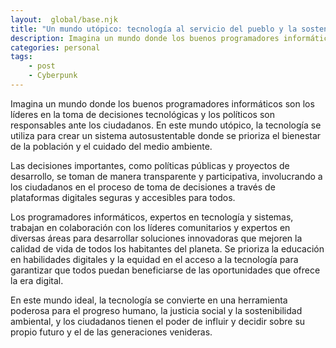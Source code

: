 ```yaml
---
layout:  global/base.njk
title: "Un mundo utópico: tecnología al servicio del pueblo y la sostenibilidad ambiental"
description: Imagina un mundo donde los buenos programadores informáticos son los líderes en la toma de decisiones tecnológicas y los políticos son responsables ante los ciudadanos.
categories: personal
tags:
    - post
    - Cyberpunk
---
```


Imagina un mundo donde los buenos programadores informáticos son los líderes en la toma de decisiones tecnológicas y los políticos son responsables ante los ciudadanos. En este mundo utópico, la tecnología se utiliza para crear un sistema autosustentable donde se prioriza el bienestar de la población y el cuidado del medio ambiente.

Las decisiones importantes, como políticas públicas y proyectos de desarrollo, se toman de manera transparente y participativa, involucrando a los ciudadanos en el proceso de toma de decisiones a través de plataformas digitales seguras y accesibles para todos.

Los programadores informáticos, expertos en tecnología y sistemas, trabajan en colaboración con los líderes comunitarios y expertos en diversas áreas para desarrollar soluciones innovadoras que mejoren la calidad de vida de todos los habitantes del planeta. Se prioriza la educación en habilidades digitales y la equidad en el acceso a la tecnología para garantizar que todos puedan beneficiarse de las oportunidades que ofrece la era digital.

En este mundo ideal, la tecnología se convierte en una herramienta poderosa para el progreso humano, la justicia social y la sostenibilidad ambiental, y los ciudadanos tienen el poder de influir y decidir sobre su propio futuro y el de las generaciones venideras.
